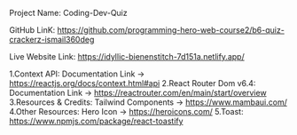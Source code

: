 Project Name: Coding-Dev-Quiz


GitHub LinK: https://github.com/programming-hero-web-course2/b6-quiz-crackerz-ismail360deg


Live Website Link: https://idyllic-bienenstitch-7d151a.netlify.app/

1.Context API: Documentation Link -> https://reactjs.org/docs/context.html#api
2.React Router Dom v6.4: Documentation Link -> https://reactrouter.com/en/main/start/overview
3.Resources & Credits: Tailwind Components -> https://www.mambaui.com/
4.Other Resources: Hero Icon -> https://heroicons.com/
5.Toast: https://www.npmjs.com/package/react-toastify